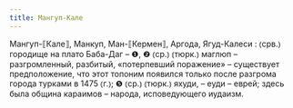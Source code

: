 ```yaml
---
title: Мангуп-Кале
---
```


Мангуп-⟦Кале⟧, Манкуп, Ман-⟦Кермен⟧, Аргода, Ягуд-Калеси
: ⦅срв.⦆ городище на плато Баба-Даг – ❶, ❷ ⦅ср.⦆ ⦅тюрк.⦆ маглюп – разгромленный, разбитый, «потерпевший поражение» – существует предположение, что этот топоним появился только после разгрома города турками в 1475 ⦅г.⦆; ❺ ⦅ср.⦆ ⦅тюрк.⦆ яхуди, – еуди – еврей; здесь была община караимов – народа, исповедующего иудаизм.
